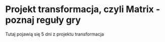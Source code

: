 # Projekt transformacja, czyli Matrix - poznaj reguły gry
Tutaj pojawią się 5 dni z projektu transformacja
